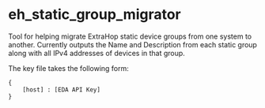 # eh_static_group_migrator
Tool for helping migrate ExtraHop static device groups from one system to another. Currently outputs the Name and Description from each static group along with all IPv4 addresses of devices in that group.

The key file takes the following form:
```
{
    [host] : [EDA API Key]
}
```
